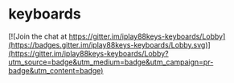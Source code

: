 # keyboards

[![Join the chat at https://gitter.im/iplay88keys-keyboards/Lobby](https://badges.gitter.im/iplay88keys-keyboards/Lobby.svg)](https://gitter.im/iplay88keys-keyboards/Lobby?utm_source=badge&utm_medium=badge&utm_campaign=pr-badge&utm_content=badge)